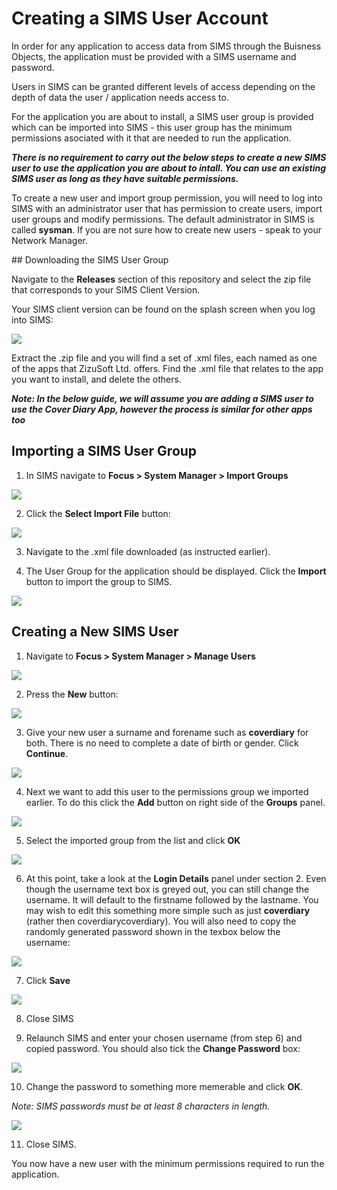 # Creating a SIMS User Account

In order for any application to access data from SIMS through the Buisness Objects, the application must be provided with a SIMS username and password.

Users in SIMS can be granted different levels of access depending on the depth of data the user / application needs access to.

For the application you are about to install, a SIMS user group is provided which can be imported into SIMS - this user group has the minimum permissions asociated with it that are needed to run the application.

***There is no requirement to carry out the below steps to create a new SIMS user to use the application you are about to intall. You can use an existing SIMS user as long as they have suitable permissions.***

To create a new user and import group permission, you will need to log into SIMS with an administrator user that has permission to create users, import user groups and modify permissions. The default administrator in SIMS is called **sysman**. If you are not sure how to create new users - speak to your Network Manager.

## Downloading the SIMS User Group

Navigate to the **Releases** section of this repository and select the zip file that corresponds to your SIMS Client Version.

Your SIMS client version can be found on the splash screen when you log into SIMS:

![](https://raw.githubusercontent.com/zizusoft/Assets/master/2020/05/01-00-28-41-sims-VersionNumber.PNG)

Extract the .zip file and you will find a set of .xml files, each named as one of the apps that ZizuSoft Ltd. offers. Find the .xml file that relates to the app you want to install, and delete the others.

***Note: In the below guide, we will assume you are adding a SIMS user to use the Cover Diary App, however the process is similar for other apps too***

## Importing a SIMS User Group

1. In SIMS navigate to **Focus > System Manager > Import Groups**
  
  ![](https://raw.githubusercontent.com/zizusoft/Assets/master/2020/04/30-23-23-03-sims-ImportGroup.png)
  
2. Click the **Select Import File** button:
  
  ![](https://raw.githubusercontent.com/zizusoft/Assets/master/2020/04/30-23-25-42-sims-SelectImport.fw.png)
  
3. Navigate to the .xml file downloaded (as instructed earlier).
  
4. The User Group for the application should be displayed. Click the **Import** button to import the group to SIMS.
  
  ![](https://raw.githubusercontent.com/zizusoft/Assets/master/2020/05/01-00-25-15-sims-ImportGroup2.PNG)
  

## Creating a New SIMS User

1. Navigate to **Focus > System Manager > Manage Users**
  
  ![](https://raw.githubusercontent.com/zizusoft/Assets/master/2020/05/01-00-34-12-sims-UserManager.png)
  
2. Press the **New** button:
  
  ![](https://raw.githubusercontent.com/zizusoft/Assets/master/2020/05/01-11-44-42-sims-NewUser.PNG)
  
3. Give your new user a surname and forename such as **coverdiary** for both. There is no need to complete a date of birth or gender. Click **Continue**.
  
  ![](https://raw.githubusercontent.com/zizusoft/Assets/master/2020/05/01-11-47-02-SIMS-NewUser2.PNG)
  
4. Next we want to add this user to the permissions group we imported earlier. To do this click the **Add** button on right side of the **Groups** panel.
  
  ![](https://raw.githubusercontent.com/zizusoft/Assets/master/2020/05/01-11-50-26-sims-AddGroup.PNG)
  
5. Select the imported group from the list and click **OK**
  
  ![](https://raw.githubusercontent.com/zizusoft/Assets/master/2020/05/01-11-52-36-sims-AddGroup2.PNG)
  
6. At this point, take a look at the **Login Details** panel under section 2. Even though the username text box is greyed out, you can still change the username. It will default to the firstname followed by the lastname. You may wish to edit this something more simple such as just **coverdiary** (rather then coverdiarycoverdiary). You will also need to copy the randomly generated password shown in the texbox below the username:
  
  ![](https://raw.githubusercontent.com/zizusoft/Assets/master/2020/05/01-11-55-53-sims-LoginDetails.PNG)
  
7. Click **Save**
  
  ![](https://raw.githubusercontent.com/zizusoft/Assets/master/2020/05/01-11-57-19-sims-UserSave.PNG)
  
8. Close SIMS
  
9. Relaunch SIMS and enter your chosen username (from step 6) and copied password. You should also tick the **Change Password** box:
  
  ![](https://raw.githubusercontent.com/zizusoft/Assets/master/2020/05/01-12-01-59-sims-ChangePass.PNG)
  
10. Change the password to something more memerable and click **OK**.
  
  *Note: SIMS passwords must be at least 8 characters in length.*
  
  ![](https://raw.githubusercontent.com/zizusoft/Assets/master/2020/05/01-12-03-15-sims-ChangePass2.PNG)
  
11. Close SIMS.
  

You now have a new user with the minimum permissions required to run the application.
